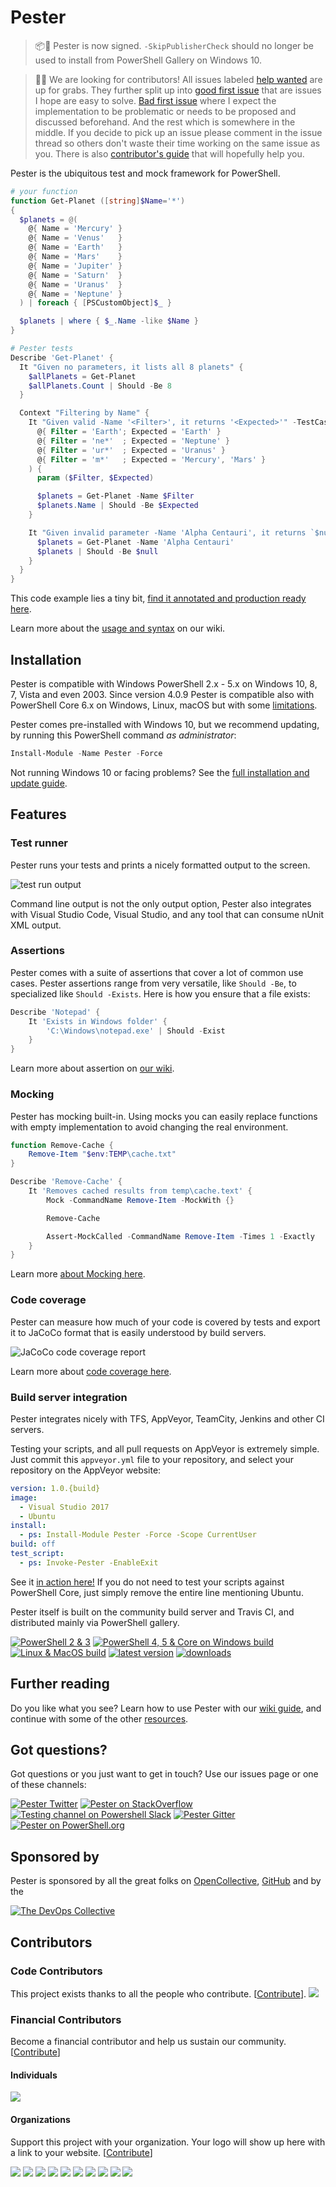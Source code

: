 # Pester

> 📦🔐 Pester is now signed. `-SkipPublisherCheck` should no longer be used to install from PowerShell Gallery on Windows 10.

> 👩👨 We are looking for contributors! All issues labeled [help wanted](https://github.com/pester/Pester/labels/help%20wanted) are up for grabs. They further split up into [good first issue](https://github.com/pester/Pester/labels/good%20first%20issue) that are issues I hope are easy to solve. [Bad first issue](https://github.com/pester/Pester/labels/bad%20first%20issue) where I expect the implementation to be problematic or needs to be proposed and discussed beforehand. And the rest which is somewhere in the middle. If you decide to pick up an issue please comment in the issue thread so others don't waste their time working on the same issue as you.
> There is also [contributor's guide](https://github.com/pester/Pester/wiki/Contributing-to-Pester) that will hopefully help you.

Pester is the ubiquitous test and mock framework for PowerShell.

```powershell
# your function
function Get-Planet ([string]$Name='*')
{
  $planets = @(
    @{ Name = 'Mercury' }
    @{ Name = 'Venus'   }
    @{ Name = 'Earth'   }
    @{ Name = 'Mars'    }
    @{ Name = 'Jupiter' }
    @{ Name = 'Saturn'  }
    @{ Name = 'Uranus'  }
    @{ Name = 'Neptune' }
  ) | foreach { [PSCustomObject]$_ }

  $planets | where { $_.Name -like $Name }
}

# Pester tests
Describe 'Get-Planet' {
  It "Given no parameters, it lists all 8 planets" {
    $allPlanets = Get-Planet
    $allPlanets.Count | Should -Be 8
  }

  Context "Filtering by Name" {
    It "Given valid -Name '<Filter>', it returns '<Expected>'" -TestCases @(
      @{ Filter = 'Earth'; Expected = 'Earth' }
      @{ Filter = 'ne*'  ; Expected = 'Neptune' }
      @{ Filter = 'ur*'  ; Expected = 'Uranus' }
      @{ Filter = 'm*'   ; Expected = 'Mercury', 'Mars' }
    ) {
      param ($Filter, $Expected)

      $planets = Get-Planet -Name $Filter
      $planets.Name | Should -Be $Expected
    }

    It "Given invalid parameter -Name 'Alpha Centauri', it returns `$null" {
      $planets = Get-Planet -Name 'Alpha Centauri'
      $planets | Should -Be $null
    }
  }
}
```

This code example lies a tiny bit, [find it annotated and production ready here](Examples/Planets).

Learn more about the [usage and syntax](https://github.com/Pester/Pester/wiki) on our wiki.

## Installation

Pester is compatible with Windows PowerShell 2.x - 5.x on Windows 10, 8, 7, Vista and even 2003.
Since version 4.0.9 Pester is compatible also with PowerShell Core 6.x on Windows, Linux, macOS but with some [limitations](https://github.com/pester/Pester/wiki/Pester-on-PSCore-limitations).

Pester comes pre-installed with Windows 10, but we recommend updating, by running this PowerShell command _as administrator_:

```powershell
Install-Module -Name Pester -Force
```

Not running Windows 10 or facing problems? See the [full installation and update guide](https://github.com/pester/Pester/wiki/Installation-and-Update).

## Features

### Test runner

Pester runs your tests and prints a nicely formatted output to the screen.

![test run output](images/readme/output.PNG)

Command line output is not the only output option, Pester also integrates with Visual Studio Code, Visual Studio, and any tool that can consume nUnit XML output.

### Assertions

Pester comes with a suite of assertions that cover a lot of common use cases. Pester assertions range from very versatile, like `Should -Be`, to specialized like `Should -Exists`. Here is how you ensure that a file exists:

```powershell
Describe 'Notepad' {
    It 'Exists in Windows folder' {
        'C:\Windows\notepad.exe' | Should -Exist
    }
}
```

Learn more about assertion on [our wiki](https://github.com/pester/Pester/wiki/Should).

### Mocking

Pester has mocking built-in. Using mocks you can easily replace functions with empty implementation to avoid changing the real environment.

```powershell
function Remove-Cache {
    Remove-Item "$env:TEMP\cache.txt"
}

Describe 'Remove-Cache' {
    It 'Removes cached results from temp\cache.text' {
        Mock -CommandName Remove-Item -MockWith {}

        Remove-Cache

        Assert-MockCalled -CommandName Remove-Item -Times 1 -Exactly
    }
}
```

Learn more [about Mocking here](https://github.com/pester/Pester/wiki/Mock).

### Code coverage

Pester can measure how much of your code is covered by tests and export it to JaCoCo format that is easily understood by build servers.

![JaCoCo code coverage report](images/readme/jacoco.PNG)

Learn more about [code coverage here](https://github.com/pester/Pester/wiki/Code-Coverage).

### Build server integration

Pester integrates nicely with TFS, AppVeyor, TeamCity, Jenkins and other CI servers.

Testing your scripts, and all pull requests on AppVeyor is extremely simple. Just commit this `appveyor.yml` file to your repository, and select your repository on the AppVeyor website:

```yml
version: 1.0.{build}
image:
  - Visual Studio 2017
  - Ubuntu
install:
  - ps: Install-Module Pester -Force -Scope CurrentUser
build: off
test_script:
  - ps: Invoke-Pester -EnableExit
```

See it [in action here!](https://ci.appveyor.com/project/nohwnd/planets)
If you do not need to test your scripts against PowerShell Core, just simply remove the entire line mentioning Ubuntu.

Pester itself is built on the community build server and Travis CI, and distributed mainly via PowerShell gallery.

[![PowerShell 2 & 3](https://nohwnd.visualstudio.com/Pester/_apis/build/status/PowerShell%202%20&%203?branchName=master)](https://nohwnd.visualstudio.com/Pester/_build/latest?definitionId=6?branchName=master) [![PowerShell 4, 5 & Core on Windows build](https://ci.appveyor.com/api/projects/status/dr0w3hwb2wncfov3?svg=true)](https://ci.appveyor.com/project/nohwnd/pester) [![Linux & MacOS build](https://img.shields.io/travis/pester/Pester/master.svg?label=linux/macos+build)](https://travis-ci.org/pester/Pester) [![latest version](https://img.shields.io/powershellgallery/v/Pester.svg?label=latest+version)](https://www.powershellgallery.com/packages/Pester) [![downloads](https://img.shields.io/powershellgallery/dt/Pester.svg?label=downloads)](https://www.powershellgallery.com/packages/Pester)

## Further reading

Do you like what you see? Learn how to use Pester with our [wiki guide](https://github.com/Pester/Pester/wiki), and continue with some of the other [resources](https://github.com/pester/Pester/wiki/Articles-and-other-resources).

## Got questions?

Got questions or you just want to get in touch? Use our issues page or one of these channels:

[![Pester Twitter](images/readme/twitter-64.PNG)](https://twitter.com/PSPester) [![Pester on StackOverflow](images/readme/stack-overflow-64.PNG)](https://stackoverflow.com/questions/tagged/pester) [![Testing channel on Powershell Slack](images/readme/slack-64.PNG)](https://powershell.slack.com/messages/C03QKTUCS) [![Pester Gitter](images/readme/gitter-64.PNG)](https://gitter.im/pester/Pester?utm_source=badge&utm_medium=badge&utm_campaign=pr-badge&utm_content=badge) [![Pester on PowerShell.org](images/readme/pshorg-85x64.PNG)](https://powershell.org/forums/forum/pester/)

## Sponsored by

Pester is sponsored by all the great folks on [OpenCollective](https://opencollective.com/pester),  [GitHub](https://github.com/users/nohwnd/sponsorship#sponsors) and by the

[![The DevOps Collective](images/devopscollective.png)](https://devopscollective.org/)

## Contributors

### Code Contributors

This project exists thanks to all the people who contribute. [[Contribute](CONTRIBUTING.md)].
<a href="https://github.com/pester/Pester/graphs/contributors"><img src="https://opencollective.com/Pester/contributors.svg?width=890&button=false" /></a>

### Financial Contributors

Become a financial contributor and help us sustain our community. [[Contribute](https://opencollective.com/Pester/contribute)]

#### Individuals

<a href="https://opencollective.com/Pester"><img src="https://opencollective.com/Pester/individuals.svg?width=890"></a>

#### Organizations

Support this project with your organization. Your logo will show up here with a link to your website. [[Contribute](https://opencollective.com/Pester/contribute)]

<a href="https://opencollective.com/Pester/organization/0/website"><img src="https://opencollective.com/Pester/organization/0/avatar.svg"></a>
<a href="https://opencollective.com/Pester/organization/1/website"><img src="https://opencollective.com/Pester/organization/1/avatar.svg"></a>
<a href="https://opencollective.com/Pester/organization/2/website"><img src="https://opencollective.com/Pester/organization/2/avatar.svg"></a>
<a href="https://opencollective.com/Pester/organization/3/website"><img src="https://opencollective.com/Pester/organization/3/avatar.svg"></a>
<a href="https://opencollective.com/Pester/organization/4/website"><img src="https://opencollective.com/Pester/organization/4/avatar.svg"></a>
<a href="https://opencollective.com/Pester/organization/5/website"><img src="https://opencollective.com/Pester/organization/5/avatar.svg"></a>
<a href="https://opencollective.com/Pester/organization/6/website"><img src="https://opencollective.com/Pester/organization/6/avatar.svg"></a>
<a href="https://opencollective.com/Pester/organization/7/website"><img src="https://opencollective.com/Pester/organization/7/avatar.svg"></a>
<a href="https://opencollective.com/Pester/organization/8/website"><img src="https://opencollective.com/Pester/organization/8/avatar.svg"></a>
<a href="https://opencollective.com/Pester/organization/9/website"><img src="https://opencollective.com/Pester/organization/9/avatar.svg"></a>
